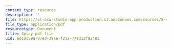 ```yaml
---
content_type: resource
description: ''
file: https://ol-ocw-studio-app-production.s3.amazonaws.com/courses/8-422-atomic-and-optical-physics-ii-spring-2013/ad1dc59a07ed39aef21277ed12f92481_j8Wg9c9aWV8.pdf
file_type: application/pdf
resourcetype: Document
title: 3play pdf file
uid: ad1dc59a-07ed-39ae-f212-77ed12f92481
---
```

